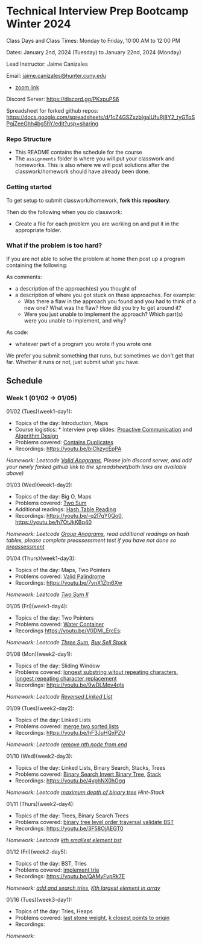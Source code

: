 # Technical Interview Prep Bootcamp Winter 2024

Class Days and Class Times: Monday to Friday, 10:00 AM to 12:00 PM  

Dates: January 2nd, 2024 (Tuesday) to January 22nd, 2024 (Monday)    

Lead Instructor: Jaime Canizales 

Email: jaime.canizales@hunter.cuny.edu 

* [zoom link](https://us02web.zoom.us/j/83114876026?pwd=cnhhN2o2S25CKzFUeWtUYWE1NUY5QT09)

Discord Server:  https://discord.gg/PKxpuPS6

Spreadsheet for forked github repos: https://docs.google.com/spreadsheets/d/1cZ4GSZxzblgaIUfuRj8Y2_tyGToSPgjZeeGhh4bg5hY/edit?usp=sharing


### Repo Structure

- This README contains the schedule for the course 
- The `assignments` folder is where you will put your classwork and homeworks. This is also where we will post solutions after the classwork/homework should have already been done.

### Getting started 

To get setup to submit classwork/homework, **fork this repository**.

Then do the following when you do classwork:

- Create a file for each problem you are working on and put it in the appropriate folder.

### What if the problem is too hard?

If you are not able to solve the problem at home then post up a
program containing the following:

As comments:

- a description of the approach(es) you thought of
- a description of where you got stuck on these approaches. For
  example:
    - Was there a flaw in the approach you found and you had to think
      of a new one? What was the flaw? How did you try to get around
      it?
    - Were you just unable to implement the approach? Which part(s)
      were you unable to implement, and why?

As code:

- whatever part of a program you wrote if you wrote one

We prefer you submit something that runs, but sometimes we don't get
that far. Whether it runs or not, just submit what you have.

## Schedule

### Week 1 (01/02 -> 01/05)

01/02 (Tues)(week1-day1):
* Topics of the day: Introduction, Maps
* Course logistics: * Interview prep slides: [Proactive Communication](https://drive.google.com/open?id=1JnOmY-O1lBDT_lRfCodLAURgY_2tEc9i1cRzqhba_-E) and [Algorithm Design](https://drive.google.com/open?id=1tC0INmICkZ68ODaRQL92oFkV04XIp2_1K68Ow7W8Nl4)
* Problems covered: [Contains Duplicates](https://leetcode.com/problems/contains-duplicate/)
* Recordings: https://youtu.be/biChzycEpPA

*Homework: Leetcode [Valid Anagrams](https://leetcode.com/problems/valid-anagram/), Please join discord server, and add your newly forked github link to the spreadsheet(both links are available above)*


01/03 (Wed)(week1-day2):
* Topics of the day: Big O, Maps
* Problems covered: [Two Sum](https://leetcode.com/problems/two-sum/)
* Additional readings: [Hash Table Reading](https://leetcode.com/explore/learn/card/hash-table/)
* Recordings: https://youtu.be/-q2l7qY0Qo0, https://youtu.be/h7OtJkKBq40

*Homework: Leetcode [Group Anagrams](https://leetcode.com/problems/group-anagrams/), read additional readings on hash tables, please complete preassessment test if you have not done so [preassessment](https://hr.gs/hunterjan24technical)*


01/04 (Thurs)(week1-day3):
* Topics of the day: Maps, Two Pointers
* Problems covered: [Valid Palindrome](https://leetcode.com/problems/valid-palindrome/)
* Recordings: https://youtu.be/7vnX1Ztn6Xw

*Homework: Leetcode [Two Sum II](https://leetcode.com/problems/two-sum-ii-input-array-is-sorted/)*


01/05 (Fri)(week1-day4):
* Topics of the day: Two Pointers
* Problems covered: [Water Container](https://leetcode.com/problems/container-with-most-water/) 
* Recordings https://youtu.be/V0DMi_ErcEs:

*Homework: Leetcode [Three Sum](https://leetcode.com/problems/3sum/), [Buy Sell Stock](https://leetcode.com/problems/best-time-to-buy-and-sell-stock/)*


01/08 (Mon)(week2-day1):
* Topics of the day: Sliding Window
* Problems covered: [longest substring witout repeating characters](https://leetcode.com/problems/longest-substring-without-repeating-characters/), [longest repeating character replacement](https://leetcode.com/problems/longest-repeating-character-replacement/)
* Recordings: https://youtu.be/9wDLMpv4qls

*Homework: Leetcode [Reversed Linked List](https://leetcode.com/problems/reverse-linked-list/)*

01/09 (Tues)(week2-day2):
* Topics of the day: Linked Lists
* Problems covered: [merge two sorted lists](https://leetcode.com/problems/merge-two-sorted-lists/)
* Recordings: https://youtu.be/hF3JuHQxPZU

*Homework: Leetcode [remove nth node from end](https://leetcode.com/problems/remove-nth-node-from-end-of-list/)*

01/10 (Wed)(week2-day3):
* Topics of the day: Linked Lists, Binary Search, Stacks, Trees
* Problems covered: [Binary Search](https://leetcode.com/problems/binary-search/),[Invert Binary Tree](https://leetcode.com/problems/invert-binary-tree/), [Stack](https://leetcode.com/problems/valid-parentheses/)
* Recordings: https://youtu.be/4vphNX0hOgg

*Homework: Leetcode [maximum depth of binary tree](https://leetcode.com/problems/maximum-depth-of-binary-tree/submissions/1119121215/) Hint-Stack*

01/11 (Thurs)(week2-day4):
* Topics of the day: Trees, Binary Search Trees
* Problems covered: [binary tree level order traversal](https://leetcode.com/problems/binary-tree-level-order-traversal/description/),[validate BST](https://leetcode.com/problems/validate-binary-search-tree/description/)
* Recordings: https://youtu.be/3F58OjAEGT0

*Homework: Leetcode [kth smallest element bst](https://leetcode.com/problems/kth-smallest-element-in-a-bst/description/)*

01/12 (Fri)(week2-day5):
* Topics of the day: BST, Tries
* Problems covered: [implement trie](https://leetcode.com/problems/implement-trie-prefix-tree/description/)
* Recordings: https://youtu.be/QAMyFvpRk7E


*Homework: [add and search tries](https://leetcode.com/problems/design-add-and-search-words-data-structure/description/), [Kth largest element in array](https://leetcode.com/problems/kth-largest-element-in-an-array/description/)*


01/16 (Tues)(week3-day1):
* Topics of the day: Tries, Heaps
* Problems covered: [last stone weight](https://leetcode.com/problems/last-stone-weight/), [k closest points to origin](https://leetcode.com/problems/k-closest-points-to-origin/description/)
* Recordings: 

*Homework: []()*
